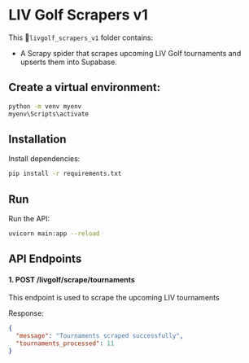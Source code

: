 # LIV Golf Scrapers v1

This 📂`livgolf_scrapers_v1` folder contains:
- A Scrapy spider that scrapes upcoming LIV Golf tournaments and upserts them into Supabase.

## Create a virtual environment:
```bash
python -m venv myenv
myenv\Scripts\activate
```

## Installation

Install dependencies:
```bash
pip install -r requirements.txt
```

## Run

Run the API:
```bash
uvicorn main:app --reload
```

## API Endpoints

#### 1. POST /livgolf/scrape/tournaments
This endpoint is used to scrape the upcoming LIV tournaments

Response:
```json
{
  "message": "Tournaments scraped successfully",
  "tournaments_processed": 11
}
```